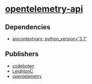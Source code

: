 # [opentelemetry-api](https://pypi.org/project/opentelemetry-api)

## Dependencies
- [aiocontextvars; python_version<'3.7'](packages/a/aiocontextvars.md)



## Publishers
- [codeboten](https://pypi.org/user/codeboten)
- [LeightonC](https://pypi.org/user/LeightonC)
- [opentelemetry](https://pypi.org/user/opentelemetry)


